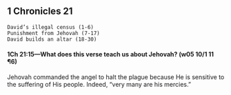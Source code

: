 ## 1 Chronicles 21

```
David’s illegal census (1-6)
Punishment from Jehovah (7-17)
David builds an altar (18-30)
```

#### 1Ch 21:15​—What does this verse teach us about Jehovah? (w05 10/1 11 ¶6)

Jehovah commanded the angel to halt the plague because He is sensitive to the suffering of His people. Indeed, “very many are his mercies.”
